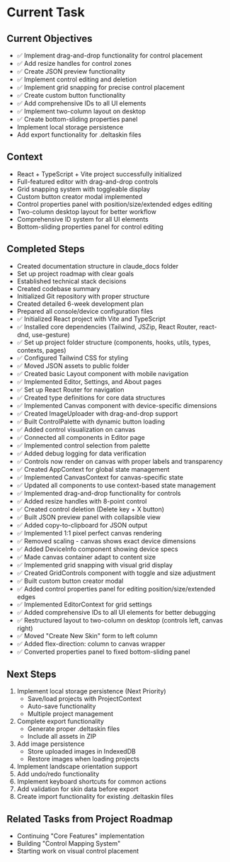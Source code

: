 # Current Task

## Current Objectives
- ✅ Implement drag-and-drop functionality for control placement
- ✅ Add resize handles for control zones
- ✅ Create JSON preview functionality
- ✅ Implement control editing and deletion
- ✅ Implement grid snapping for precise control placement
- ✅ Create custom button functionality
- ✅ Add comprehensive IDs to all UI elements
- ✅ Implement two-column layout on desktop
- ✅ Create bottom-sliding properties panel
- Implement local storage persistence
- Add export functionality for .deltaskin files

## Context
- React + TypeScript + Vite project successfully initialized
- Full-featured editor with drag-and-drop controls
- Grid snapping system with toggleable display
- Custom button creator modal implemented
- Control properties panel with position/size/extended edges editing
- Two-column desktop layout for better workflow
- Comprehensive ID system for all UI elements
- Bottom-sliding properties panel for control editing

## Completed Steps
- Created documentation structure in claude_docs folder
- Set up project roadmap with clear goals
- Established technical stack decisions
- Created codebase summary
- Initialized Git repository with proper structure
- Created detailed 6-week development plan
- Prepared all console/device configuration files
- ✅ Initialized React project with Vite and TypeScript
- ✅ Installed core dependencies (Tailwind, JSZip, React Router, react-dnd, use-gesture)
- ✅ Set up project folder structure (components, hooks, utils, types, contexts, pages)
- ✅ Configured Tailwind CSS for styling
- ✅ Moved JSON assets to public folder
- ✅ Created basic Layout component with mobile navigation
- ✅ Implemented Editor, Settings, and About pages
- ✅ Set up React Router for navigation
- ✅ Created type definitions for core data structures
- ✅ Implemented Canvas component with device-specific dimensions
- ✅ Created ImageUploader with drag-and-drop support
- ✅ Built ControlPalette with dynamic button loading
- ✅ Added control visualization on canvas
- ✅ Connected all components in Editor page
- ✅ Implemented control selection from palette
- ✅ Added debug logging for data verification
- ✅ Controls now render on canvas with proper labels and transparency
- ✅ Created AppContext for global state management
- ✅ Implemented CanvasContext for canvas-specific state
- ✅ Updated all components to use context-based state management
- ✅ Implemented drag-and-drop functionality for controls
- ✅ Added resize handles with 8-point control
- ✅ Created control deletion (Delete key + X button)
- ✅ Built JSON preview panel with collapsible view
- ✅ Added copy-to-clipboard for JSON output
- ✅ Implemented 1:1 pixel perfect canvas rendering
- ✅ Removed scaling - canvas shows exact device dimensions
- ✅ Added DeviceInfo component showing device specs
- ✅ Made canvas container adapt to content size
- ✅ Implemented grid snapping with visual grid display
- ✅ Created GridControls component with toggle and size adjustment
- ✅ Built custom button creator modal
- ✅ Added control properties panel for editing position/size/extended edges
- ✅ Implemented EditorContext for grid settings
- ✅ Added comprehensive IDs to all UI elements for better debugging
- ✅ Restructured layout to two-column on desktop (controls left, canvas right)
- ✅ Moved "Create New Skin" form to left column
- ✅ Added flex-direction: column to canvas wrapper
- ✅ Converted properties panel to fixed bottom-sliding panel

## Next Steps
1. Implement local storage persistence (Next Priority)
   - Save/load projects with ProjectContext
   - Auto-save functionality
   - Multiple project management
2. Complete export functionality
   - Generate proper .deltaskin files
   - Include all assets in ZIP
3. Add image persistence
   - Store uploaded images in IndexedDB
   - Restore images when loading projects
4. Implement landscape orientation support
5. Add undo/redo functionality
6. Implement keyboard shortcuts for common actions
7. Add validation for skin data before export
8. Create import functionality for existing .deltaskin files

## Related Tasks from Project Roadmap
- Continuing "Core Features" implementation
- Building "Control Mapping System"
- Starting work on visual control placement